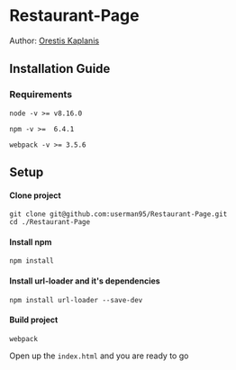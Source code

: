 # Restaurant-Page

Author: [Orestis Kaplanis](https://github.com/userman95)

## Installation Guide
### Requirements
```
node -v >= v8.16.0

npm -v >=  6.4.1

webpack -v >= 3.5.6

```
## Setup
#### Clone project
```
git clone git@github.com:userman95/Restaurant-Page.git
cd ./Restaurant-Page
```
#### Install npm
```
npm install
```
#### Install url-loader and it's dependencies
```
npm install url-loader --save-dev
```
#### Build project
```
webpack
```
Open up the `index.html` and you are ready to go
